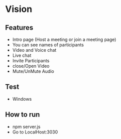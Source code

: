 # Vision

## Features
- Intro page (Host a meeting or join a meeting page)
- You can see names of participants
- Video and Voice chat
- Live chat
- Invite Participants
- close/Open Video
- Mute/UnMute Audio



## Test 
- Windows

## How to run
- npm server.js
- Go to LocalHost:3030

